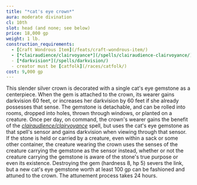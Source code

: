 ```yaml
---
title: "*cat's eye crown*"
aura: moderate divination
cl: 10th
slot: head (and none; see below)
price: 18,000 gp
weight: 1 lb.
construction_requirements:
  - [Craft Wondrous Item](/feats/craft-wondrous-item/)
  - [*clairaudience/clairvoyance*](/spells/clairaudience-clairvoyance/)
  - [*darkvision*](/spells/darkvision/)
  - creator must be [catfolk](/races/catfolk/)
cost: 9,000 gp
---
```


This slender silver crown is decorated with a single cat's eye gemstone as a centerpiece. When the gem is attached to the crown, its wearer gains darkvision 60 feet, or increases her darkvision by 60 feet if she already possesses that sense. The gemstone is detachable, and can be rolled into rooms, dropped into holes, thrown through windows, or planted on a creature. Once per day, on command, the crown's wearer gains the benefit of the [*clairaudience/clairvoyance*](/spells/clairaudience-clairvoyance/) spell, but uses the cat's eye gemstone as that spell's sensor and gains darkvision when viewing through that sensor. If the stone is held or carried by a creature, even within a sack or some other container, the creature wearing the crown uses the senses of the creature carrying the gemstone as the sensor instead, whether or not the creature carrying the gemstone is aware of the stone's true purpose or even its existence. Destroying the gem (hardness 8, hp 5) severs the link, but a new cat's eye gemstone worth at least 100 gp can be fashioned and attuned to the crown. The attunement process takes 24 hours.

